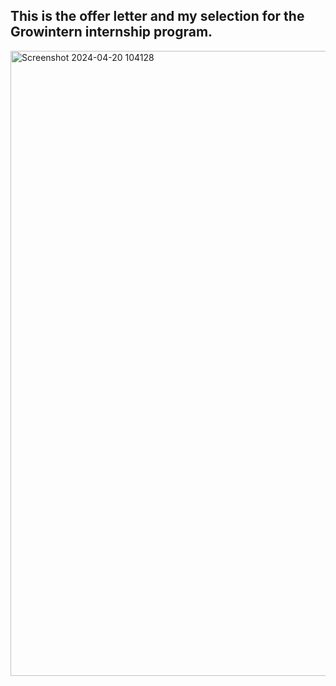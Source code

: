 ## This is the offer letter and my selection for the Growintern internship program. 
<img width="1000" alt="Screenshot 2024-04-20 104128" src="https://github.com/ZAHIDKHATTAKCS/Growintern-Internship-Tasks/assets/103638880/9a0b109d-609d-46ab-a5e9-c6475fde176b" float="right">
